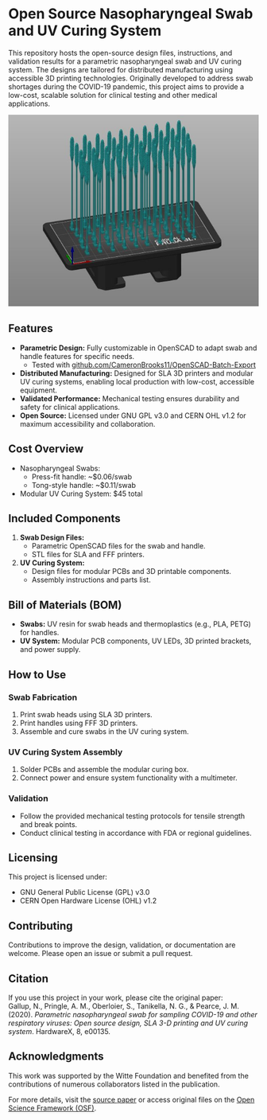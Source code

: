 # Open Source Nasopharyngeal Swab and UV Curing System

This repository hosts the open-source design files, instructions, and validation results for a parametric nasopharyngeal swab and UV curing system. The designs are tailored for distributed manufacturing using accessible 3D printing technologies. Originally developed to address swab shortages during the COVID-19 pandemic, this project aims to provide a low-cost, scalable solution for clinical testing and other medical applications.

![View of Swab on Build Plate in Slicer](slicerProfile/Prusa_Build_Plate_Capture.JPG)

## Features

- **Parametric Design:** Fully customizable in OpenSCAD to adapt swab and handle features for specific needs.
  - Tested with [github.com/CameronBrooks11/OpenSCAD-Batch-Export](https://github.com/CameronBrooks11/OpenSCAD-Batch-Export)
- **Distributed Manufacturing:** Designed for SLA 3D printers and modular UV curing systems, enabling local production with low-cost, accessible equipment.
- **Validated Performance:** Mechanical testing ensures durability and safety for clinical applications.
- **Open Source:** Licensed under GNU GPL v3.0 and CERN OHL v1.2 for maximum accessibility and collaboration.

## Cost Overview

- Nasopharyngeal Swabs:
  - Press-fit handle: ~$0.06/swab
  - Tong-style handle: ~$0.11/swab
- Modular UV Curing System: $45 total

## Included Components

1. **Swab Design Files:**
   - Parametric OpenSCAD files for the swab and handle.
   - STL files for SLA and FFF printers.
2. **UV Curing System:**
   - Design files for modular PCBs and 3D printable components.
   - Assembly instructions and parts list.

## Bill of Materials (BOM)

- **Swabs:** UV resin for swab heads and thermoplastics (e.g., PLA, PETG) for handles.
- **UV System:** Modular PCB components, UV LEDs, 3D printed brackets, and power supply.

## How to Use

### Swab Fabrication

1. Print swab heads using SLA 3D printers.
2. Print handles using FFF 3D printers.
3. Assemble and cure swabs in the UV curing system.

### UV Curing System Assembly

1. Solder PCBs and assemble the modular curing box.
2. Connect power and ensure system functionality with a multimeter.

### Validation

- Follow the provided mechanical testing protocols for tensile strength and break points.
- Conduct clinical testing in accordance with FDA or regional guidelines.

## Licensing

This project is licensed under:

- GNU General Public License (GPL) v3.0
- CERN Open Hardware License (OHL) v1.2

## Contributing

Contributions to improve the design, validation, or documentation are welcome. Please open an issue or submit a pull request.

## Citation

If you use this project in your work, please cite the original paper:  
Gallup, N., Pringle, A. M., Oberloier, S., Tanikella, N. G., & Pearce, J. M. (2020). *Parametric nasopharyngeal swab for sampling COVID-19 and other respiratory viruses: Open source design, SLA 3-D printing and UV curing system*. HardwareX, 8, e00135.

## Acknowledgments

This work was supported by the Witte Foundation and benefited from the contributions of numerous collaborators listed in the publication.

For more details, visit the [source paper](https://doi.org/10.1016/j.ohx.2020.e00135) or access original files on the [Open Science Framework (OSF)](https://osf.io/z5jgu/).
